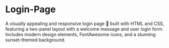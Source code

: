 # Login-Page
A visually appealing and responsive login page 🌅 built with HTML and CSS, featuring a two-panel layout with a welcome message and user login form. Includes modern design elements, FontAwesome icons, and a stunning sunset-themed background.
